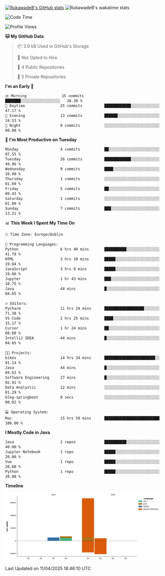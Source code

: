 
[![RukawadeB's GitHub stats](https://github-readme-stats.vercel.app/api?username=RukawadeB&hide=prs&show_icons=true&theme=omni)](https://github.com/anuraghazra/github-readme-stats)
![RukawadeB's wakatime stats](https://github-readme-stats.vercel.app/api/wakatime?username=RukawadeB)

<!--START_SECTION:waka-->
![Code Time](http://img.shields.io/badge/Code%20Time-403%20hrs%2029%20mins-blue)

![Profile Views](http://img.shields.io/badge/Profile%20Views-14-blue)

**🐱 My GitHub Data** 

> 📦 3.9 kB Used in GitHub's Storage 
 > 
> 🚫 Not Opted to Hire
 > 
> 📜 4 Public Repositories 
 > 
> 🔑 5 Private Repositories 
 > 
**I'm an Early 🐤** 

```text
🌞 Morning                15 commits          ███████░░░░░░░░░░░░░░░░░░   28.30 % 
🌆 Daytime                25 commits          ████████████░░░░░░░░░░░░░   47.17 % 
🌃 Evening                13 commits          ██████░░░░░░░░░░░░░░░░░░░   24.53 % 
🌙 Night                  0 commits           ░░░░░░░░░░░░░░░░░░░░░░░░░   00.00 % 
```
📅 **I'm Most Productive on Tuesday** 

```text
Monday                   4 commits           ██░░░░░░░░░░░░░░░░░░░░░░░   07.55 % 
Tuesday                  26 commits          ████████████░░░░░░░░░░░░░   49.06 % 
Wednesday                9 commits           ████░░░░░░░░░░░░░░░░░░░░░   16.98 % 
Thursday                 1 commits           ░░░░░░░░░░░░░░░░░░░░░░░░░   01.89 % 
Friday                   5 commits           ██░░░░░░░░░░░░░░░░░░░░░░░   09.43 % 
Saturday                 1 commits           ░░░░░░░░░░░░░░░░░░░░░░░░░   01.89 % 
Sunday                   7 commits           ███░░░░░░░░░░░░░░░░░░░░░░   13.21 % 
```


📊 **This Week I Spent My Time On** 

```text
🕑︎ Time Zone: Europe/Dublin

💬 Programming Languages: 
Python                   6 hrs 40 mins       ██████████░░░░░░░░░░░░░░░   41.78 % 
HTML                     3 hrs 10 mins       █████░░░░░░░░░░░░░░░░░░░░   19.84 % 
JavaScript               3 hrs 8 mins        █████░░░░░░░░░░░░░░░░░░░░   19.66 % 
Jupyter                  1 hr 43 mins        ███░░░░░░░░░░░░░░░░░░░░░░   10.75 % 
Java                     44 mins             █░░░░░░░░░░░░░░░░░░░░░░░░   04.65 % 

🔥 Editors: 
PyCharm                  11 hrs 24 mins      ██████████████████░░░░░░░   71.38 % 
VS Code                  2 hrs 25 mins       ████░░░░░░░░░░░░░░░░░░░░░   15.17 % 
Cursor                   1 hr 24 mins        ██░░░░░░░░░░░░░░░░░░░░░░░   08.80 % 
IntelliJ IDEA            44 mins             █░░░░░░░░░░░░░░░░░░░░░░░░   04.65 % 

🐱‍💻 Projects: 
bikes                    14 hrs 34 mins      ███████████████████████░░   91.14 % 
Java                     44 mins             █░░░░░░░░░░░░░░░░░░░░░░░░   04.63 % 
Software Engineering     27 mins             █░░░░░░░░░░░░░░░░░░░░░░░░   02.92 % 
Data Analystic           12 mins             ░░░░░░░░░░░░░░░░░░░░░░░░░   01.29 % 
blog-springboot          0 secs              ░░░░░░░░░░░░░░░░░░░░░░░░░   00.02 % 

💻 Operating System: 
Mac                      15 hrs 59 mins      █████████████████████████   100.00 % 
```

**I Mostly Code in Java** 

```text
Java                     2 repos             ██████████░░░░░░░░░░░░░░░   40.00 % 
Jupyter Notebook         1 repo              █████░░░░░░░░░░░░░░░░░░░░   20.00 % 
Vue                      1 repo              █████░░░░░░░░░░░░░░░░░░░░   20.00 % 
Python                   1 repo              █████░░░░░░░░░░░░░░░░░░░░   20.00 % 
```



**Timeline**

![Lines of Code chart](https://raw.githubusercontent.com/RukawadeB/RukawadeB/main/assets/bar_graph.png)


 Last Updated on 11/04/2025 18:46:10 UTC
<!--END_SECTION:waka-->



